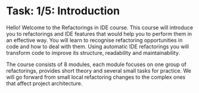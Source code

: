 # Task: 1/5: Introduction

Hello! Welcome to the Refactorings in IDE course. 
This course will introduce you to refactorings and IDE features that would help you to perform them in an effective way.
You will learn to recognise refactoring opportunities in code and how to deal with them. 
Using automatic IDE refactorings you will transform code to improve its structure, readability and maintainability.

The course consists of 8 modules, each module focuses on one group of refactorings, 
provides short theory and several small tasks for practice. 
We will go forward from small local refactoring changes to the complex ones that affect project architecture.


